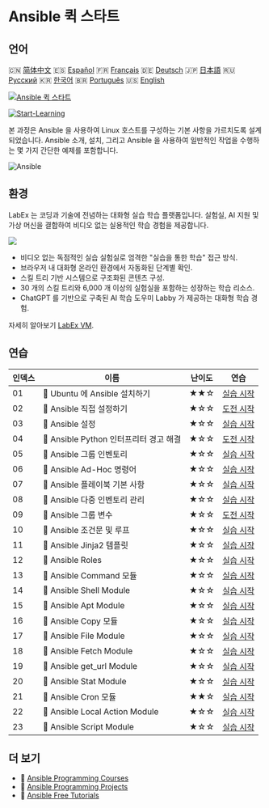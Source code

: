 # Ansible 퀵 스타트

## 언어

🇨🇳 [简体中文](README_zh.md) 🇪🇸 [Español](README_es.md) 🇫🇷 [Français](README_fr.md) 🇩🇪 [Deutsch](README_de.md) 🇯🇵 [日本語](README_ja.md) 🇷🇺 [Русский](README_ru.md) 🇰🇷 [한국어](README_ko.md) 🇧🇷 [Português](README_pt.md) 🇺🇸 [English](README.md) 

[![Ansible 퀵 스타트](https://cover-creator.labex.io/quick-start-with-ansible.png?lang=ko)](https://labex.io/ko/courses/quick-start-with-ansible)

[![Start-Learning](https://img.shields.io/badge/Start-Learning-whitesmoke?style=for-the-badge)](https://labex.io/ko/courses/quick-start-with-ansible)

본 과정은 Ansible 을 사용하여 Linux 호스트를 구성하는 기본 사항을 가르치도록 설계되었습니다. Ansible 소개, 설치, 그리고 Ansible 을 사용하여 일반적인 작업을 수행하는 몇 가지 간단한 예제를 포함합니다.

![Ansible](https://img.shields.io/badge/Ansible-whitesmoke?style=for-the-badge&logo=ansible)


## 환경

LabEx 는 코딩과 기술에 전념하는 대화형 실습 학습 플랫폼입니다. 실험실, AI 지원 및 가상 머신을 결합하여 비디오 없는 실용적인 학습 경험을 제공합니다.

![](https://tutorial-screenshot.getvm.io/images/vm-1725247253.png)

- 비디오 없는 독점적인 실습 실험실로 엄격한 "실습을 통한 학습" 접근 방식.
- 브라우저 내 대화형 온라인 환경에서 자동화된 단계별 확인.
- 스킬 트리 기반 시스템으로 구조화된 콘텐츠 구성.
- 30 개의 스킬 트리와 6,000 개 이상의 실험실을 포함하는 성장하는 학습 리소스.
- ChatGPT 를 기반으로 구축된 AI 학습 도우미 Labby 가 제공하는 대화형 학습 경험.

자세히 알아보기 [LabEx VM](https://support.labex.io/using-labex/virtual-machine).

## 연습

|   인덱스 | 이름                                   | 난이도   | 연습                                                                                                                              |
|----------|----------------------------------------|----------|-----------------------------------------------------------------------------------------------------------------------------------|
|       01 | 📖 Ubuntu 에 Ansible 설치하기          | ★★☆      | <a target='_blank' href='https://labex.io/ko/tutorials/ansible-ansible-installation-on-ubuntu-67172'>실습 시작</a>                |
|       02 | 🎯 Ansible 직접 설정하기               | ★☆☆      | <a target='_blank' href='https://labex.io/ko/tutorials/ansible-setup-ansible-by-yourself-390383'>도전 시작</a>                    |
|       03 | 📖 Ansible 설정                        | ★☆☆      | <a target='_blank' href='https://labex.io/ko/tutorials/ansible-ansible-configuration-390437'>실습 시작</a>                        |
|       04 | 🎯 Ansible Python 인터프리터 경고 해결 | ★☆☆      | <a target='_blank' href='https://labex.io/ko/tutorials/ansible-resolving-ansible-python-interpreter-warning-390490'>도전 시작</a> |
|       05 | 📖 Ansible 그룹 인벤토리               | ★☆☆      | <a target='_blank' href='https://labex.io/ko/tutorials/ansible-ansible-groups-inventory-290160'>실습 시작</a>                     |
|       06 | 📖 Ansible Ad-Hoc 명령어               | ★☆☆      | <a target='_blank' href='https://labex.io/ko/tutorials/ansible-ansible-ad-hoc-commands-390441'>실습 시작</a>                      |
|       07 | 📖 Ansible 플레이북 기본 사항          | ★☆☆      | <a target='_blank' href='https://labex.io/ko/tutorials/ansible-ansible-playbook-basics-390426'>실습 시작</a>                      |
|       08 | 📖 Ansible 다중 인벤토리 관리          | ★☆☆      | <a target='_blank' href='https://labex.io/ko/tutorials/ansible-manage-multiple-ansible-inventories-290193'>실습 시작</a>          |
|       09 | 🎯 Ansible 그룹 변수                   | ★☆☆      | <a target='_blank' href='https://labex.io/ko/tutorials/ansible-ansible-group-variables-96690'>도전 시작</a>                       |
|       10 | 📖 Ansible 조건문 및 루프              | ★☆☆      | <a target='_blank' href='https://labex.io/ko/tutorials/ansible-ansible-conditionals-and-loops-390455'>실습 시작</a>               |
|       11 | 📖 Ansible Jinja2 템플릿               | ★☆☆      | <a target='_blank' href='https://labex.io/ko/tutorials/ansible-ansible-jinja2-templates-390470'>실습 시작</a>                     |
|       12 | 📖 Ansible Roles                       | ★☆☆      | <a target='_blank' href='https://labex.io/ko/tutorials/ansible-ansible-roles-390467'>실습 시작</a>                                |
|       13 | 📖 Ansible Command 모듈                | ★☆☆      | <a target='_blank' href='https://labex.io/ko/tutorials/ansible-ansible-command-module-290161'>실습 시작</a>                       |
|       14 | 📖 Ansible Shell Module                | ★☆☆      | <a target='_blank' href='https://labex.io/ko/tutorials/ansible-ansible-shell-module-289409'>실습 시작</a>                         |
|       15 | 📖 Ansible Apt Module                  | ★☆☆      | <a target='_blank' href='https://labex.io/ko/tutorials/ansible-ansible-apt-module-289651'>실습 시작</a>                           |
|       16 | 📖 Ansible Copy 모듈                   | ★☆☆      | <a target='_blank' href='https://labex.io/ko/tutorials/ansible-ansible-copy-module-289653'>실습 시작</a>                          |
|       17 | 📖 Ansible File Module                 | ★☆☆      | <a target='_blank' href='https://labex.io/ko/tutorials/ansible-ansible-file-module-289654'>실습 시작</a>                          |
|       18 | 📖 Ansible Fetch Module                | ★☆☆      | <a target='_blank' href='https://labex.io/ko/tutorials/ansible-ansible-fetch-module-290159'>실습 시작</a>                         |
|       19 | 📖 Ansible get_url Module              | ★☆☆      | <a target='_blank' href='https://labex.io/ko/tutorials/ansible-ansible-get-url-module-290188'>실습 시작</a>                       |
|       20 | 📖 Ansible Stat Module                 | ★☆☆      | <a target='_blank' href='https://labex.io/ko/tutorials/ansible-ansible-stat-module-290192'>실습 시작</a>                          |
|       21 | 📖 Ansible Cron 모듈                   | ★★☆      | <a target='_blank' href='https://labex.io/ko/tutorials/ansible-ansible-cron-module-290157'>실습 시작</a>                          |
|       22 | 📖 Ansible Local Action Module         | ★☆☆      | <a target='_blank' href='https://labex.io/ko/tutorials/ansible-ansible-local-action-module-290189'>실습 시작</a>                  |
|       23 | 📖 Ansible Script Module               | ★☆☆      | <a target='_blank' href='https://labex.io/ko/tutorials/ansible-ansible-script-module-289411'>실습 시작</a>                        |

## 더 보기

- 🔗 [Ansible Programming Courses](https://github.com/labex-labs/awesome-programming-courses)
- 🔗 [Ansible Programming Projects](https://github.com/labex-labs/awesome-programming-projects)
- 🔗 [Ansible Free Tutorials](https://github.com/labex-labs/ansible-free-tutorials)

